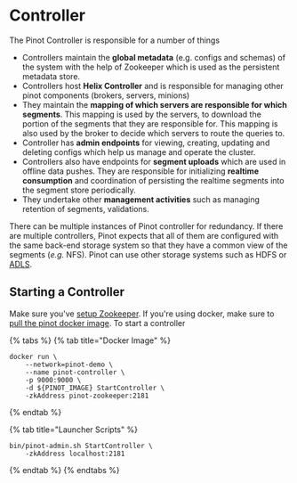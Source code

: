 # Controller

The Pinot Controller is responsible for a number of things

* Controllers maintain the **global metadata** \(e.g. configs and schemas\) of the system with the help of Zookeeper which is used as the  persistent metadata store.
* Controllers host **Helix Controller** and is responsible for managing other pinot components \(brokers, servers, minions\) 
* They maintain the **mapping of which servers are responsible for which segments**. This mapping is used by the servers, to download the portion of the segments that they are responsible for. This mapping is also used by the broker to decide which servers to route the queries to.
* Controller has **admin endpoints** for viewing, creating, updating and deleting configs which help us manage and operate the cluster.
* Controllers also have endpoints for **segment uploads** which are used in offline data pushes. They are responsible for initializing **realtime consumption** and coordination of persisting the realtime segments into the segment store periodically.
* They undertake other **management activities** such as managing retention of segments, validations.

There can be multiple instances of Pinot controller for redundancy. If there are multiple controllers, Pinot expects that all of them are configured with the same back-end storage system so that they have a common view of the segments \(_e.g._ NFS\). Pinot can use other storage systems such as HDFS or [ADLS](https://azure.microsoft.com/en-us/services/storage/data-lake-storage/).

## Starting a Controller

Make sure you've [setup Zookeeper](cluster.md#setup-a-pinot-cluster). If you're using docker, make sure to [pull the pinot docker image](cluster.md#setup-a-pinot-cluster).  To start a controller 

{% tabs %}
{% tab title="Docker Image" %}
```text
docker run \
    --network=pinot-demo \
    --name pinot-controller \
    -p 9000:9000 \
    -d ${PINOT_IMAGE} StartController \
    -zkAddress pinot-zookeeper:2181
```
{% endtab %}

{% tab title="Launcher Scripts" %}
```text
bin/pinot-admin.sh StartController \
    -zkAddress localhost:2181
```
{% endtab %}
{% endtabs %}

